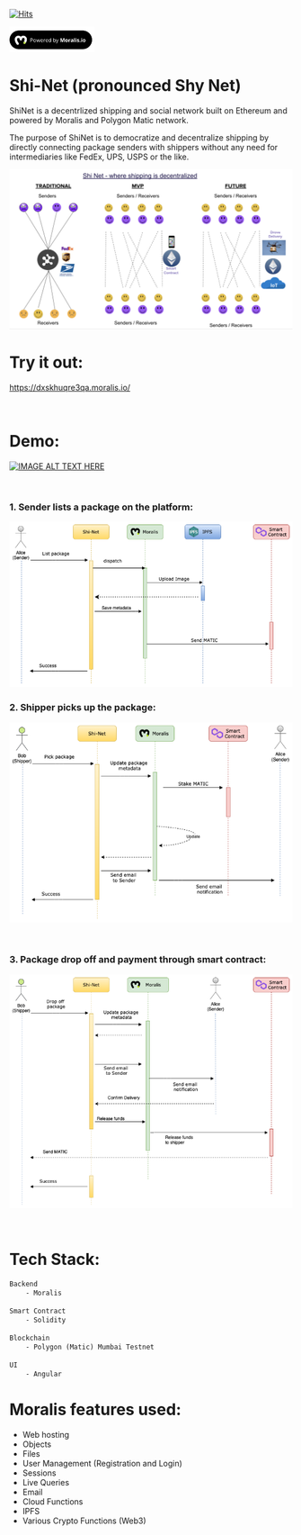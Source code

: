 [![Hits](https://hits.seeyoufarm.com/api/count/incr/badge.svg?url=https://dxskhuqre3qa.moralis.io&count_bg=%2379C83D&title_bg=%23555555&icon=&icon_color=%23E7E7E7&title=hits&edge_flat=false)](https://dxskhuqre3qa.moralis.io/)


<img src="src/assets/moralis.png" width=30%/>


# Shi-Net (pronounced Shy Net)

ShiNet is a decentrlized shipping and social network built on Ethereum and powered by Moralis and Polygon Matic network.

The purpose of ShiNet is to democratize and decentralize shipping by directly connecting 
package senders with shippers without any need for intermediaries like FedEx, UPS, USPS or the like.


![Alt text here](src/assets/shinet.png)



# Try it out:

https://dxskhuqre3qa.moralis.io/

<br/>

# Demo:
[![IMAGE ALT TEXT HERE](https://img.youtube.com/vi/obbbXE5fLHY/0.jpg)](https://www.youtube.com/watch?v=obbbXE5fLHY)

<br/>

### 1. Sender lists a package on the platform:



![Alt text here](src/assets/uml/Shinet-Page-1.png)
<br/>

### 2. Shipper picks up the package:


![Alt text here](src/assets/uml/Shinet-Page-2.png)

<br/>

### 3. Package drop off and payment through smart contract:
![Alt text here](src/assets/uml/Shinet-Page-3.png)

<br/>

# Tech Stack:

```
Backend
    - Moralis    

Smart Contract
    - Solidity

Blockchain
    - Polygon (Matic) Mumbai Testnet

UI
    - Angular    
```

# Moralis features used:

- Web hosting
- Objects
- Files
- User Management (Registration and Login)
- Sessions
- Live Queries
- Email
- Cloud Functions
- IPFS
- Various Crypto Functions (Web3)